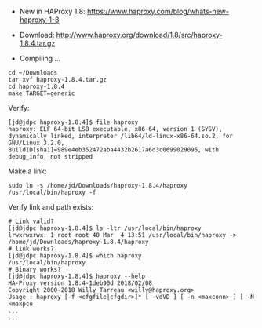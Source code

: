 * New in HAProxy 1.8: https://www.haproxy.com/blog/whats-new-haproxy-1-8
* Download: http://www.haproxy.org/download/1.8/src/haproxy-1.8.4.tar.gz

* Compiling ...

```
cd ~/Downloads
tar xvf haproxy-1.8.4.tar.gz
cd haproxy-1.8.4
make TARGET=generic
```

Verify:
```
[jd@jdpc haproxy-1.8.4]$ file haproxy 
haproxy: ELF 64-bit LSB executable, x86-64, version 1 (SYSV), dynamically linked, interpreter /lib64/ld-linux-x86-64.so.2, for GNU/Linux 3.2.0, BuildID[sha1]=989e4eb352472aba4432b2617a6d3c0699029095, with debug_info, not stripped
```

Make a link:
```
sudo ln -s /home/jd/Downloads/haproxy-1.8.4/haproxy /usr/local/bin/haproxy -f
```

Verify link and path exists:
```
# Link valid?
[jd@jdpc haproxy-1.8.4]$ ls -ltr /usr/local/bin/haproxy
lrwxrwxrwx. 1 root root 40 Mar  4 13:51 /usr/local/bin/haproxy -> /home/jd/Downloads/haproxy-1.8.4/haproxy
# link works?
[jd@jdpc haproxy-1.8.4]$ which haproxy 
/usr/local/bin/haproxy
# Binary works?
[jd@jdpc haproxy-1.8.4]$ haproxy --help
HA-Proxy version 1.8.4-1deb90d 2018/02/08
Copyright 2000-2018 Willy Tarreau <willy@haproxy.org>
Usage : haproxy [-f <cfgfile|cfgdir>]* [ -vdVD ] [ -n <maxconn> ] [ -N <maxpco
...
...
```